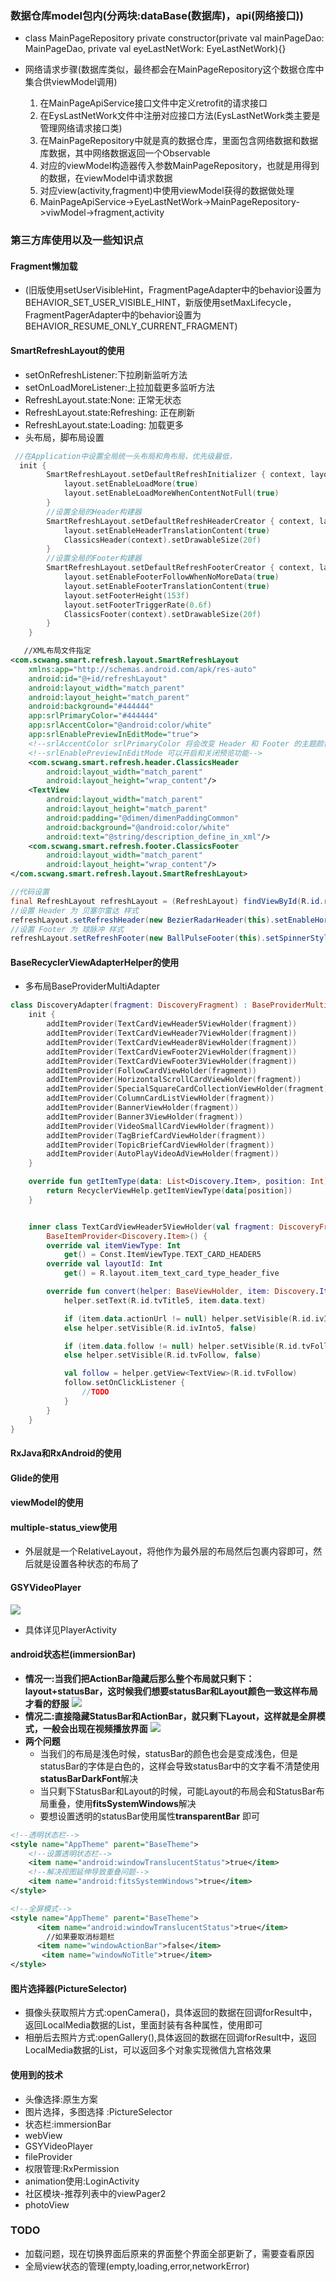 
### 数据仓库model包内(分两块:dataBase(数据库)，api(网络接口))

- class MainPageRepository private constructor(private val mainPageDao: MainPageDao, private val eyeLastNetWork: EyeLastNetWork){}

- 网络请求步骤(数据库类似，最终都会在MainPageRepository这个数据仓库中集合供viewModel调用)
    1. 在MainPageApiService接口文件中定义retrofit的请求接口
    2. 在EysLastNetWork文件中注册对应接口方法(EysLastNetWork类主要是管理网络请求接口类)
    3. 在MainPageRepository中就是真的数据仓库，里面包含网络数据和数据库数据，其中网络数据返回一个Observable
    4. 对应的viewModel构造器传入参数MainPageRepository，也就是用得到的数据，在viewModel中请求数据
    5. 对应view(activity,fragment)中使用viewModel获得的数据做处理
    6. MainPageApiService->EyeLastNetWork->MainPageRepository->viwModel->fragment,activity
    
    
    

### 第三方库使用以及一些知识点

#### Fragment懒加载
- (旧版使用setUserVisibleHint，FragmentPageAdapter中的behavior设置为BEHAVIOR_SET_USER_VISIBLE_HINT，新版使用setMaxLifecycle，
FragmentPagerAdapter中的behavior设置为BEHAVIOR_RESUME_ONLY_CURRENT_FRAGMENT)

#### SmartRefreshLayout的使用
- setOnRefreshListener:下拉刷新监听方法
- setOnLoadMoreListener:上拉加载更多监听方法
- RefreshLayout.state:None: 正常无状态
- RefreshLayout.state:Refreshing: 正在刷新
- RefreshLayout.state:Loading: 加载更多
- 头布局，脚布局设置
```kotlin
 //在Application中设置全局统一头布局和角布局，优先级最低，
  init {
        SmartRefreshLayout.setDefaultRefreshInitializer { context, layout ->
            layout.setEnableLoadMore(true)
            layout.setEnableLoadMoreWhenContentNotFull(true)
        }
        //设置全局的Header构建器
        SmartRefreshLayout.setDefaultRefreshHeaderCreator { context, layout ->
            layout.setEnableHeaderTranslationContent(true)
            ClassicsHeader(context).setDrawableSize(20f)
        }
        //设置全局的Footer构建器
        SmartRefreshLayout.setDefaultRefreshFooterCreator { context, layout ->
            layout.setEnableFooterFollowWhenNoMoreData(true)
            layout.setEnableFooterTranslationContent(true)
            layout.setFooterHeight(153f)
            layout.setFooterTriggerRate(0.6f)
            ClassicsFooter(context).setDrawableSize(20f)
        }
    }

```
```xml
   //XML布局文件指定
<com.scwang.smart.refresh.layout.SmartRefreshLayout
    xmlns:app="http://schemas.android.com/apk/res-auto"
    android:id="@+id/refreshLayout"
    android:layout_width="match_parent"
    android:layout_height="match_parent"
    android:background="#444444"
    app:srlPrimaryColor="#444444"
    app:srlAccentColor="@android:color/white"
    app:srlEnablePreviewInEditMode="true">
    <!--srlAccentColor srlPrimaryColor 将会改变 Header 和 Footer 的主题颜色-->
    <!--srlEnablePreviewInEditMode 可以开启和关闭预览功能-->
    <com.scwang.smart.refresh.header.ClassicsHeader
        android:layout_width="match_parent"
        android:layout_height="wrap_content"/>
    <TextView
        android:layout_width="match_parent"
        android:layout_height="match_parent"
        android:padding="@dimen/dimenPaddingCommon"
        android:background="@android:color/white"
        android:text="@string/description_define_in_xml"/>
    <com.scwang.smart.refresh.footer.ClassicsFooter
        android:layout_width="match_parent"
        android:layout_height="wrap_content"/>
</com.scwang.smart.refresh.layout.SmartRefreshLayout>

```
```java
//代码设置
final RefreshLayout refreshLayout = (RefreshLayout) findViewById(R.id.refreshLayout);
//设置 Header 为 贝塞尔雷达 样式
refreshLayout.setRefreshHeader(new BezierRadarHeader(this).setEnableHorizontalDrag(true));
//设置 Footer 为 球脉冲 样式
refreshLayout.setRefreshFooter(new BallPulseFooter(this).setSpinnerStyle(SpinnerStyle.Scale));
```



#### BaseRecyclerViewAdapterHelper的使用
- 多布局BaseProviderMultiAdapter
```kotlin
class DiscoveryAdapter(fragment: DiscoveryFragment) : BaseProviderMultiAdapter<Discovery.Item>() {
    init {
        addItemProvider(TextCardViewHeader5ViewHolder(fragment))
        addItemProvider(TextCardViewHeader7ViewHolder(fragment))
        addItemProvider(TextCardViewHeader8ViewHolder(fragment))
        addItemProvider(TextCardViewFooter2ViewHolder(fragment))
        addItemProvider(TextCardViewFooter3ViewHolder(fragment))
        addItemProvider(FollowCardViewHolder(fragment))
        addItemProvider(HorizontalScrollCardViewHolder(fragment))
        addItemProvider(SpecialSquareCardCollectionViewHolder(fragment))
        addItemProvider(ColumnCardListViewHolder(fragment))
        addItemProvider(BannerViewHolder(fragment))
        addItemProvider(Banner3ViewHolder(fragment))
        addItemProvider(VideoSmallCardViewHolder(fragment))
        addItemProvider(TagBriefCardViewHolder(fragment))
        addItemProvider(TopicBriefCardViewHolder(fragment))
        addItemProvider(AutoPlayVideoAdViewHolder(fragment))
    }

    override fun getItemType(data: List<Discovery.Item>, position: Int): Int {
        return RecyclerViewHelp.getItemViewType(data[position])
    }


    inner class TextCardViewHeader5ViewHolder(val fragment: DiscoveryFragment) :
        BaseItemProvider<Discovery.Item>() {
        override val itemViewType: Int
            get() = Const.ItemViewType.TEXT_CARD_HEADER5
        override val layoutId: Int
            get() = R.layout.item_text_card_type_header_five

        override fun convert(helper: BaseViewHolder, item: Discovery.Item) {
            helper.setText(R.id.tvTitle5, item.data.text)

            if (item.data.actionUrl != null) helper.setVisible(R.id.ivInto5, true)
            else helper.setVisible(R.id.ivInto5, false)

            if (item.data.follow != null) helper.setVisible(R.id.tvFollow, true)
            else helper.setVisible(R.id.tvFollow, false)

            val follow = helper.getView<TextView>(R.id.tvFollow)
            follow.setOnClickListener {
                //TODO
            }
        }
    }
}
```

#### RxJava和RxAndroid的使用

#### Glide的使用

#### viewModel的使用

#### multiple-status_view使用
- 外层就是一个RelativeLayout，将他作为最外层的布局然后包裹内容即可，然后就是设置各种状态的布局了

#### GSYVideoPlayer
![](https://raw.githubusercontent.com/Lancerer/GSYVideoPlayer/master/img/StructureChart2.jpg)
- 具体详见PlayerActivity

#### android状态栏(immersionBar)
- **情况一:当我们把ActionBar隐藏后那么整个布局就只剩下：layout+statusBar，这时候我们想要statusBar和Layout颜色一致这样布局才看的舒服**
![](https://upload-images.jianshu.io/upload_images/7048342-cbbb1a88e3ee8260.png?imageMogr2/auto-orient/strip|imageView2/2/w/1080/format/webp)
- **情况二:直接隐藏StatusBar和ActionBar，就只剩下Layout，这样就是全屏模式，一般会出现在视频播放界面**
![](https://upload-images.jianshu.io/upload_images/7048342-3841cfb78965626b.png?imageMogr2/auto-orient/strip|imageView2/2/w/1080/format/webp)
- **两个问题**
    - 当我们的布局是浅色时候，statusBar的颜色也会是变成浅色，但是statusBar的字体是白色的，这样会导致statusBar中的文字看不清楚使用**statusBarDarkFont**解决
    - 当只剩下StatusBar和Layout的时候，可能Layout的布局会和StatusBar布局重叠，使用**fitsSystemWindows**解决
    - 要想设置透明的statusBar使用属性**transparentBar** 即可

```xml
<!--透明状态栏-->
<style name="AppTheme" parent="BaseTheme">
    <!--设置透明状态栏-->
    <item name="android:windowTranslucentStatus">true</item>
    <!--解决视图延伸导致重叠问题-->
    <item name="android:fitsSystemWindows">true</item>
</style>

<!--全屏模式-->
<style name="AppTheme" parent="BaseTheme">
      <item name="android:windowTranslucentStatus">true</item>
        //如果要取消标题栏
      <item name="windowActionBar">false</item>
       <item name="windowNoTitle">true</item>
</style>
```

#### 图片选择器(PictureSelector)
- 摄像头获取照片方式:openCamera()，具体返回的数据在回调forResult中，返回LocalMedia数据的List，里面封装有各种属性，使用即可
- 相册后去照片方式:openGallery(),具体返回的数据在回调forResult中，返回LocalMedia数据的List，可以返回多个对象实现微信九宫格效果

#### 使用到的技术 
- 头像选择:原生方案
- 图片选择，多图选择 :PictureSelector
- 状态栏:immersionBar
- webView
- GSYVideoPlayer
- fileProvider
- 权限管理:RxPermission
- animation使用:LoginActivity
- 社区模块-推荐列表中的viewPager2
- photoView


### TODO 
- 加载问题，现在切换界面后原来的界面整个界面全部更新了，需要查看原因
- 全局view状态的管理(empty,loading,error,networkError)

